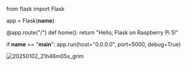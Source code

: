 from flask import Flask
 
app = Flask(__name__)
 
@app.route("/")
def home():
    return "Hello, Flask on Raspberry Pi 5!"
 
if __name__ == "__main__":
    app.run(host="0.0.0.0", port=5000, debug=True)


![20250102_21h46m05s_grim](https://github.com/user-attachments/assets/422abda7-5ec7-4f57-ad7c-3e5180da12fc)


